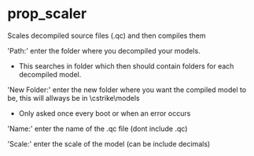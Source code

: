# prop_scaler
Scales decompiled source files (.qc) and then compiles them

'Path:' enter the folder where you decompiled your models. 
- This searches in folder which then should contain folders for each decompiled model.

'New Folder:' enter the new folder where you want the compiled model to be, this will allways be in \cstrike\models
- Only asked once every boot or when an error occurs

'Name:' enter the name of the .qc file (dont include .qc)

'Scale:' enter the scale of the model (can be include decimals)
